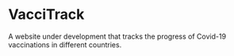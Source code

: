 # VacciTrack
A website under development that tracks the progress of Covid-19 vaccinations in different countries.
